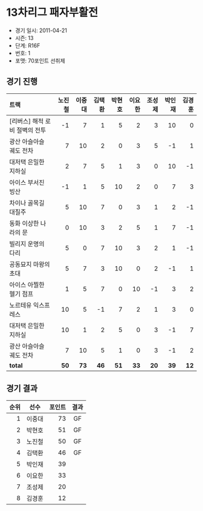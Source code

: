 # 13차리그 패자부활전

- 경기 일시: 2011-04-21
- 시즌: 13
- 단계: R16F
- 번호: 1
- 포맷: 70포인트 선취제





## 경기 진행

| 트랙 | 노진철 | 이중대 | 김택환 | 박현호 | 이요한 | 조성제 | 박인재 | 김경훈 |
|:---|---:|---:|---:|---:|---:|---:|---:|---:|
| [리버스] 해적 로비 절벽의 전투 | -1 | 7 | 1 | 5 | 2 | 3 | 10 | 0 |
| 광산 아슬아슬 궤도 전차 | 7 | 10 | 2 | 0 | 3 | 5 | -1 | 1 |
| 대저택 은밀한 지하실 | 2 | 7 | 5 | 1 | 3 | 0 | 10 | -1 |
| 아이스 부서진 빙산 | -1 | 1 | 5 | 10 | 2 | 0 | 7 | 3 |
| 차이나 골목길 대질주 | 5 | 10 | 7 | 0 | 3 | 1 | 2 | -1 |
| 동화 이상한 나라의 문 | 0 | 10 | 3 | 2 | 5 | 1 | 7 | -1 |
| 빌리지 운명의 다리 | 5 | 0 | 7 | 10 | 3 | 2 | 1 | -1 |
| 공동묘지 마왕의 초대 | 5 | 7 | 3 | 10 | 0 | 2 | -1 | 1 |
| 아이스 아찔한 헬기 점프 | 1 | 5 | 7 | 0 | 10 | -1 | 3 | 2 |
| 노르테유 익스프레스 | 10 | 5 | -1 | 7 | 2 | 1 | 3 | 0 |
| 대저택 은밀한 지하실 | 10 | 1 | 2 | 5 | 0 | 3 | -1 | 7 |
| 광산 아슬아슬 궤도 전차 | 7 | 10 | 5 | 1 | 0 | 3 | -1 | 2 |
| __total__ | __50__ | __73__ | __46__ | __51__ | __33__ | __20__ | __39__ | __12__ |




## 경기 결과

| 순위 | 선수 | 포인트 | 결과 |
|---:|:---:|---:|:---:|
| 1 | 이중대 | 73 | GF |
| 2 | 박현호 | 51 | GF |
| 3 | 노진철 | 50 | GF |
| 4 | 김택환 | 46 | GF |
| 5 | 박인재 | 39 |  |
| 6 | 이요한 | 33 |  |
| 7 | 조성제 | 20 |  |
| 8 | 김경훈 | 12 |  |

